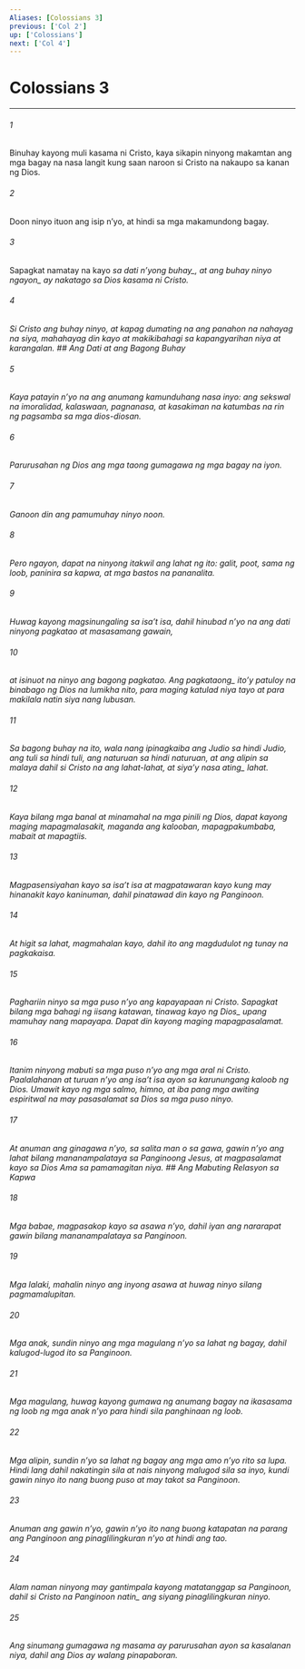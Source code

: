 ```yaml
---
Aliases: [Colossians 3]
previous: ['Col 2']
up: ['Colossians']
next: ['Col 4']
---
```

# Colossians 3

***






















###### 1 










Binuhay kayong muli kasama ni Cristo, kaya sikapin ninyong makamtan ang mga bagay na nasa langit kung saan naroon si Cristo na nakaupo sa kanan ng Dios. 





















###### 2 










Doon ninyo ituon ang isip nʼyo, at hindi sa mga makamundong bagay. 





















###### 3 










Sapagkat namatay na kayo <i class="trans-change">sa dati nʼyong buhay_, at ang buhay ninyo <i class="trans-change">ngayon_ ay nakatago sa Dios kasama ni Cristo. 





















###### 4 










Si Cristo ang buhay ninyo, at kapag dumating na ang panahon na nahayag na siya, mahahayag din kayo at makikibahagi sa kapangyarihan niya at karangalan. ## Ang Dati at ang Bagong Buhay 





















###### 5 










Kaya patayin nʼyo na ang anumang kamunduhang nasa inyo: ang sekswal na imoralidad, kalaswaan, pagnanasa, at kasakiman na katumbas na rin ng pagsamba sa mga dios-diosan. 





















###### 6 










Parurusahan ng Dios ang mga taong gumagawa ng mga bagay na iyon. 





















###### 7 










Ganoon din ang pamumuhay ninyo noon. 





















###### 8 










Pero ngayon, dapat na ninyong itakwil ang lahat ng ito: galit, poot, sama ng loob, paninira sa kapwa, at mga bastos na pananalita. 





















###### 9 










Huwag kayong magsinungaling sa isaʼt isa, dahil hinubad nʼyo na ang dati ninyong pagkatao at masasamang gawain, 





















###### 10 










at isinuot na ninyo ang bagong pagkatao. <i class="trans-change">Ang pagkataong_ itoʼy patuloy na binabago ng Dios na lumikha nito, para maging katulad niya tayo at para makilala natin siya nang lubusan. 





















###### 11 










Sa bagong buhay na ito, wala nang ipinagkaiba ang Judio sa hindi Judio, ang tuli sa hindi tuli, ang naturuan sa hindi naturuan, at ang alipin sa malaya dahil si Cristo na ang lahat-lahat, at siyaʼy nasa <i class="trans-change">ating_ lahat. 





















###### 12 










Kaya bilang mga banal at minamahal na mga pinili ng Dios, dapat kayong maging mapagmalasakit, maganda ang kalooban, mapagpakumbaba, mabait at mapagtiis. 





















###### 13 










Magpasensiyahan kayo sa isaʼt isa at magpatawaran kayo kung may hinanakit kayo kaninuman, dahil pinatawad din kayo ng Panginoon. 





















###### 14 










At higit sa lahat, magmahalan kayo, dahil ito ang magdudulot ng tunay na pagkakaisa. 





















###### 15 










Paghariin ninyo sa mga puso nʼyo ang kapayapaan ni Cristo. Sapagkat bilang mga bahagi ng iisang katawan, tinawag kayo <i class="trans-change">ng Dios_ upang mamuhay nang mapayapa. Dapat din kayong maging mapagpasalamat. 





















###### 16 










Itanim ninyong mabuti sa mga puso nʼyo ang mga aral ni Cristo. Paalalahanan at turuan nʼyo ang isaʼt isa ayon sa karunungang kaloob ng Dios. Umawit kayo ng mga salmo, himno, at iba pang mga awiting espiritwal na may pasasalamat sa Dios sa mga puso ninyo. 





















###### 17 










At anuman ang ginagawa nʼyo, sa salita man o sa gawa, gawin nʼyo ang lahat bilang mananampalataya sa Panginoong Jesus, at magpasalamat kayo sa Dios Ama sa pamamagitan niya. ## Ang Mabuting Relasyon sa Kapwa 





















###### 18 










Mga babae, magpasakop kayo sa asawa nʼyo, dahil iyan ang nararapat gawin bilang mananampalataya sa Panginoon. 





















###### 19 










Mga lalaki, mahalin ninyo ang inyong asawa at huwag ninyo silang pagmamalupitan. 





















###### 20 










Mga anak, sundin ninyo ang mga magulang nʼyo sa lahat ng bagay, dahil kalugod-lugod ito sa Panginoon. 





















###### 21 










Mga magulang, huwag kayong gumawa ng anumang bagay na ikasasama ng loob ng mga anak nʼyo para hindi sila panghinaan ng loob. 





















###### 22 










Mga alipin, sundin nʼyo sa lahat ng bagay ang mga amo nʼyo rito sa lupa. Hindi lang dahil nakatingin sila at nais ninyong malugod sila sa inyo, kundi gawin ninyo ito nang buong puso at may takot sa Panginoon. 





















###### 23 










Anuman ang gawin nʼyo, gawin nʼyo ito nang buong katapatan na parang ang Panginoon ang pinaglilingkuran nʼyo at hindi ang tao. 





















###### 24 










Alam naman ninyong may gantimpala kayong matatanggap sa Panginoon, dahil si Cristo na Panginoon <i class="trans-change">natin_ ang siyang pinaglilingkuran ninyo. 





















###### 25 










Ang sinumang gumagawa ng masama ay parurusahan ayon sa kasalanan niya, dahil ang Dios ay walang pinapaboran.
